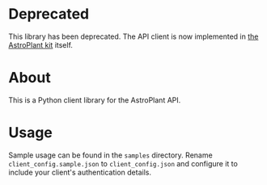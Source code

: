 # Deprecated
This library has been deprecated.
The API client is now implemented in [the AstroPlant kit](https://github.com/AstroPlant/astroplant-kit) itself.

# About
This is a Python client library for the AstroPlant API.

# Usage
Sample usage can be found in the `samples` directory.
Rename `client_config.sample.json` to `client_config.json` and configure it to include your client's authentication details.
